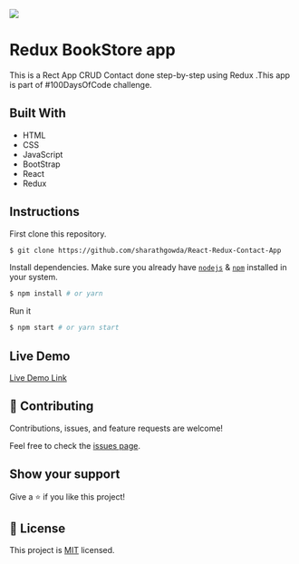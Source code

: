 ![](https://img.shields.io/badge/Microverse-blueviolet)

# Redux BookStore app
 This is a Rect App CRUD Contact done step-by-step using Redux .This app is part of #100DaysOfCode challenge. 
    
## Built With

- HTML
- CSS
- JavaScript
- BootStrap
- React
- Redux


## Instructions

First clone this repository.
```bash
$ git clone https://github.com/sharathgowda/React-Redux-Contact-App
```

Install dependencies. Make sure you already have [`nodejs`](https://nodejs.org/en/) & [`npm`](https://www.npmjs.com/) installed in your system.
```bash
$ npm install # or yarn
```

Run it
```bash
$ npm start # or yarn start
```

## Live Demo

[Live Demo Link](https://sharathgowda-redux-contact-app.netlify.app/)


## 🤝 Contributing

Contributions, issues, and feature requests are welcome!

Feel free to check the [issues page](../../issues/).

## Show your support

Give a ⭐️ if you like this project!

## 📝 License

This project is [MIT](./MIT.md) licensed.

